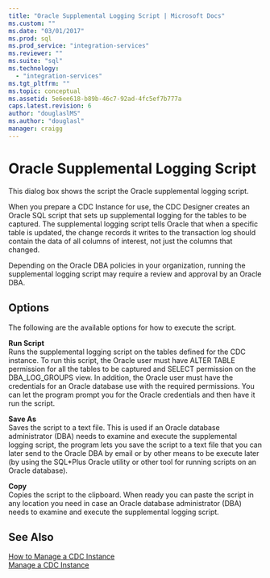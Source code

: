 ```yaml
---
title: "Oracle Supplemental Logging Script | Microsoft Docs"
ms.custom: ""
ms.date: "03/01/2017"
ms.prod: sql
ms.prod_service: "integration-services"
ms.reviewer: ""
ms.suite: "sql"
ms.technology: 
  - "integration-services"
ms.tgt_pltfrm: ""
ms.topic: conceptual
ms.assetid: 5e6ee618-b89b-46c7-92ad-4fc5ef7b777a
caps.latest.revision: 6
author: "douglaslMS"
ms.author: "douglasl"
manager: craigg
---
```

# Oracle Supplemental Logging Script
  This dialog box shows the script the Oracle supplemental logging script.  
  
 When you prepare a CDC Instance for use, the CDC Designer creates an Oracle SQL script that sets up supplemental logging for the tables to be captured. The supplemental logging script tells Oracle that when a specific table is updated, the change records it writes to the transaction log should contain the data of all columns of interest, not just the columns that changed.  
  
 Depending on the Oracle DBA policies in your organization, running the supplemental logging script may require a review and approval by an Oracle DBA.  
  
## Options  
 The following are the available options for how to execute the script.  
  
 **Run Script**  
 Runs the supplemental logging script on the tables defined for the CDC instance. To run this script, the Oracle user must have ALTER TABLE permission for all the tables to be captured and SELECT permission on the DBA_LOG_GROUPS view. In addition, the Oracle user must have the credentials for an Oracle database use with the required permissions. You can let the program prompt you for the Oracle credentials and then have it run the script.  
  
 **Save As**  
 Saves the script to a text file. This is used if an Oracle database administrator (DBA) needs to examine and execute the supplemental logging script, the program lets you save the script to a text file that you can later send to the Oracle DBA by email or by other means to be execute later (by using the SQL*Plus Oracle utility or other tool for running scripts on an Oracle database).  
  
 **Copy**  
 Copies the script to the clipboard. When ready you can paste the script in any location you need in case an Oracle database administrator (DBA) needs to examine and execute the supplemental logging script.  
  
## See Also  
 [How to Manage a CDC Instance](../../integration-services/change-data-capture/how-to-manage-a-cdc-instance.md)   
 [Manage a CDC Instance](../../integration-services/change-data-capture/manage-a-cdc-instance.md)  
  
  
